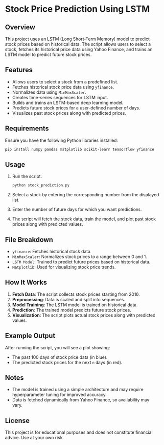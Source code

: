 # Stock Price Prediction Using LSTM

## Overview
This project uses an LSTM (Long Short-Term Memory) model to predict stock prices based on historical data. The script allows users to select a stock, fetches its historical price data using Yahoo Finance, and trains an LSTM model to predict future stock prices.

## Features
- Allows users to select a stock from a predefined list.
- Fetches historical stock price data using `yfinance`.
- Normalizes data using `MinMaxScaler`.
- Creates time-series sequences for LSTM input.
- Builds and trains an LSTM-based deep learning model.
- Predicts future stock prices for a user-defined number of days.
- Visualizes past stock prices along with predicted prices.

## Requirements
Ensure you have the following Python libraries installed:

```bash
pip install numpy pandas matplotlib scikit-learn tensorflow yfinance
```

## Usage
1. Run the script:

   ```bash
   python stock_prediction.py
   ```

2. Select a stock by entering the corresponding number from the displayed list.
3. Enter the number of future days for which you want predictions.
4. The script will fetch the stock data, train the model, and plot past stock prices along with predicted values.

## File Breakdown
- `yfinance`: Fetches historical stock data.
- `MinMaxScaler`: Normalizes stock prices to a range between 0 and 1.
- `LSTM Model`: Trained to predict future prices based on historical data.
- `Matplotlib`: Used for visualizing stock price trends.

## How It Works
1. **Fetch Data**: The script collects stock prices starting from 2010.
2. **Preprocessing**: Data is scaled and split into sequences.
3. **Model Training**: The LSTM model is trained on historical data.
4. **Prediction**: The trained model predicts future stock prices.
5. **Visualization**: The script plots actual stock prices along with predicted values.

## Example Output
After running the script, you will see a plot showing:
- The past 100 days of stock price data (in blue).
- The predicted stock prices for the next `n` days (in red).

## Notes
- The model is trained using a simple architecture and may require hyperparameter tuning for improved accuracy.
- Data is fetched dynamically from Yahoo Finance, so availability may vary.

## License
This project is for educational purposes and does not constitute financial advice. Use at your own risk.


